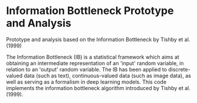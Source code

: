 # Information Bottleneck Prototype and Analysis
Prototype and analysis based on the Information Bottleneck by Tishby et al. (1999)

The Information Bottleneck (IB) is a statistical framework which aims at obtaining an intermediate representation of an 'input' random variable, in relation to an 'output' random variable. The IB has been applied to discrete-valued data (such as text), continuous-valued data (such as image data), as well as serving as a formalism in deep learning models. This code implements the information bottleneck algorithm introduced by Tishby et al. (1999).

